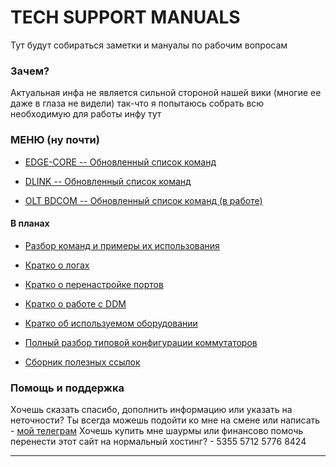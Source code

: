 # TECH SUPPORT MANUALS

Тут будут собираться заметки и мануалы по рабочим вопросам

### Зачем?

Актуальная инфа не является сильной стороной нашей вики (многие ее даже в глаза не видели) так-что я попытаюсь собрать всю необходимую для работы инфу тут

### МЕНЮ (ну почти)
- [EDGE-CORE -- Обновленный список команд](http://ats.arkk4.com/cli-edge-core)

- [DLINK -- Обновленный список команд](http://ats.arkk4.com/cli-dlink)

- [OLT BDCOM -- Обновленный список команд (в работе)](http://ats.arkk4.com/cli-bdcom)

#### В планах
- [Разбор команд и примеры их использования]()

- [Кратко о логах]()

- [Кратко о перенастройке портов]()

- [Кратко о работе с DDM]()

- [Кратко об используемом оборудовании]() 

- [Полный разбор типовой конфигурации коммутаторов]()

- [Сборник полезных ссылок]()



### Помощь и поддержка

Хочешь сказать спасибо, дополнить информацию или указать на неточности? Ты всегда можешь подойти ко мне на смене или написать - [мой телеграм](https://t.me/tme3arkk4)
Хочешь купить мне шаурмы или финансово помочь перенести этот сайт на нормальный хостинг? - 5355 5712 5776 8424

---
